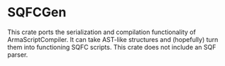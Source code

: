 # SQFCGen

This crate ports the serialization and compilation functionality of ArmaScriptCompiler.
It can take AST-like structures and (hopefully) turn them into functioning SQFC scripts.
This crate does not include an SQF parser.
